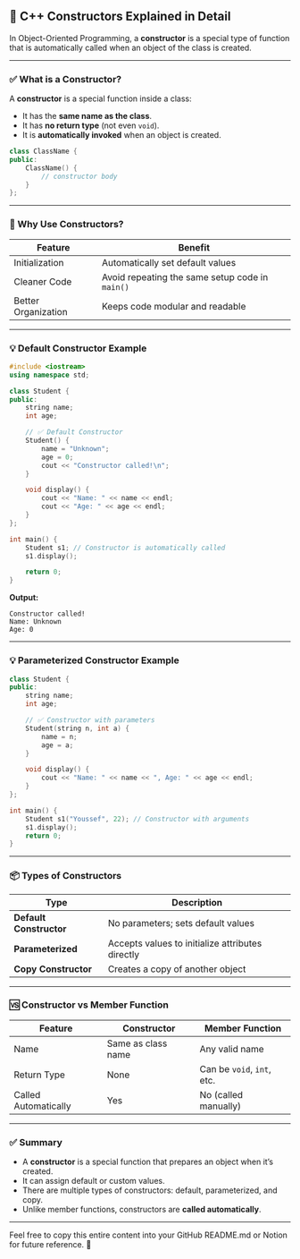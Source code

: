 ## 🔧 C++ Constructors Explained in Detail

In Object-Oriented Programming, a **constructor** is a special type of function that is automatically called when an object of the class is created.

---

### ✅ What is a Constructor?

A **constructor** is a special function inside a class:
- It has the **same name as the class**.
- It has **no return type** (not even `void`).
- It is **automatically invoked** when an object is created.

```cpp
class ClassName {
public:
    ClassName() {
        // constructor body
    }
};
```

---

### 🧠 Why Use Constructors?

| Feature                     | Benefit                                                 |
|----------------------------|----------------------------------------------------------|
| Initialization             | Automatically set default values                         |
| Cleaner Code               | Avoid repeating the same setup code in `main()`          |
| Better Organization        | Keeps code modular and readable                          |

---

### 💡 Default Constructor Example

```cpp
#include <iostream>
using namespace std;

class Student {
public:
    string name;
    int age;

    // ✅ Default Constructor
    Student() {
        name = "Unknown";
        age = 0;
        cout << "Constructor called!\n";
    }

    void display() {
        cout << "Name: " << name << endl;
        cout << "Age: " << age << endl;
    }
};

int main() {
    Student s1; // Constructor is automatically called
    s1.display();

    return 0;
}
```

**Output:**
```
Constructor called!
Name: Unknown
Age: 0
```

---

### 💡 Parameterized Constructor Example

```cpp
class Student {
public:
    string name;
    int age;

    // ✅ Constructor with parameters
    Student(string n, int a) {
        name = n;
        age = a;
    }

    void display() {
        cout << "Name: " << name << ", Age: " << age << endl;
    }
};

int main() {
    Student s1("Youssef", 22); // Constructor with arguments
    s1.display();
    return 0;
}
```

---

### 📦 Types of Constructors

| Type                    | Description                                        |
|-------------------------|----------------------------------------------------|
| **Default Constructor** | No parameters; sets default values                 |
| **Parameterized**       | Accepts values to initialize attributes directly   |
| **Copy Constructor**    | Creates a copy of another object                   |

---

### 🆚 Constructor vs Member Function

| Feature              | Constructor                              | Member Function                    |
|----------------------|-------------------------------------------|-------------------------------------|
| Name                 | Same as class name                        | Any valid name                      |
| Return Type          | None                                      | Can be `void`, `int`, etc.          |
| Called Automatically | Yes                                       | No (called manually)                |

---

### ✅ Summary

- A **constructor** is a special function that prepares an object when it’s created.
- It can assign default or custom values.
- There are multiple types of constructors: default, parameterized, and copy.
- Unlike member functions, constructors are **called automatically**.

---

Feel free to copy this entire content into your GitHub README.md or Notion for future reference. 🎯
